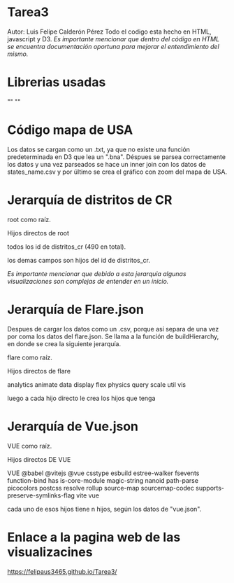 # Tarea3
Autor: Luis Felipe Calderón Pérez
Todo el codigo esta hecho en HTML, javascript y D3.
*Es importante mencionar que dentro del código en HTML se encuentra documentación oportuna para mejorar el entendimiento del mismo.*
# Librerias usadas

"<script src="https://d3js.org/d3.v7.min.js"></script>"
"<script src="https://d3js.org/d3-fetch.v1.min.js"></script>"

# Código mapa de USA

Los datos se cargan como un .txt, ya que no existe una función predeterminada en D3 que lea un ".bna". Déspues se parsea correctamente los datos y una vez parseados se hace un inner join con los datos de states_name.csv y por último se crea el gráfico con zoom del mapa de USA.

# Jerarquía de distritos de CR

root como raíz.

Hijos directos de root

todos los id de distritos_cr (490 en total).

los demas campos son hijos del id de distritos_cr.

*Es importante mencionar que debido a esta jerarquia algunas visualizaciones son complejas de entender en un inicio.*

# Jerarquía de Flare.json
 Despues de cargar los datos como un .csv, porque así separa de una vez por coma los datos del flare.json. Se llama a la
 función de buildHierarchy, en donde se crea la siguiente jerarquía.

flare como raíz.

Hijos directos de flare

analytics
animate
data
display
flex
physics
query
scale
util
vis

luego a cada hijo directo le crea los hijos que tenga

# Jerarquía de Vue.json

VUE como raíz.

Hijos directos DE VUE

VUE
@babel
@vitejs
@vue
csstype
esbuild
estree-walker
fsevents
function-bind
has
is-core-module
magic-string
nanoid
path-parse
picocolors
postcss
resolve
rollup
source-map
sourcemap-codec
supports-preserve-symlinks-flag
vite
vue

cada uno de esos hijos tiene n hijos, según los datos de "vue.json".

# Enlace a la pagina web de las visualizacines
https://felipaus3465.github.io/Tarea3/